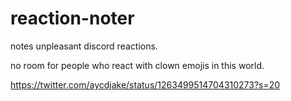 # reaction-noter
notes unpleasant discord reactions.


no room for people who react with clown emojis in this world.


https://twitter.com/aycdjake/status/1263499514704310273?s=20
